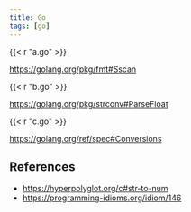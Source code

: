 ```yaml
---
title: Go
tags: [go]
---
```


{{< r "a.go" >}}

<https://golang.org/pkg/fmt#Sscan>

{{< r "b.go" >}}

<https://golang.org/pkg/strconv#ParseFloat>

{{< r "c.go" >}}

<https://golang.org/ref/spec#Conversions>

## References

- <https://hyperpolyglot.org/c#str-to-num>
- <https://programming-idioms.org/idiom/146>
